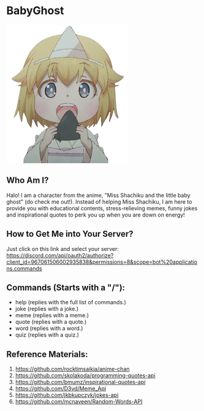 # BabyGhost
<img src="https://github.com/Sia-WRWD/Baby-Ghost-MelbHack/blob/main/assets/hungry.png" alt="avatar.png">

## Who Am I?
Halo! I am a character from the anime, "Miss Shachiku and the little baby ghost" (do check me out!). Instead of helping Miss Shachiku, I am here to provide you with educational contents, stress-relieving memes, funny jokes and inspirational quotes to perk you up when you are down on energy!

## How to Get Me into Your Server?
Just click on this link and select your server:
https://discord.com/api/oauth2/authorize?client_id=967061506002935838&permissions=8&scope=bot%20applications.commands

## Commands (Starts with a "/"):
- help (replies with the full list of commands.)
- joke (replies with a joke.)
- meme (replies with a meme.)
- quote (replies with a quote.)
- word (replies with a word.)
- quiz (replies with a quiz.)

## Reference Materials:
1. https://github.com/rocktimsaikia/anime-chan
2. https://github.com/skolakoda/programming-quotes-api
3. https://github.com/bmumz/inspirational-quotes-api
4. https://github.com/D3vd/Meme_Api
5. https://github.com/jkbkupczyk/jokes-api
6. https://github.com/mcnaveen/Random-Words-API
